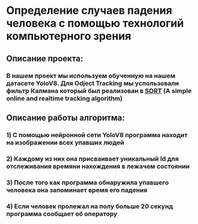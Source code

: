 # Определение случаев падения человека с помощью технологий компьютерного зрения
## Описание проекта:
  ### В нашем проект мы используем обученную на нашем датасете YoloV8. Для Odject Tracking мы успользовали фильтр Калмана который был реализован в [SORT](https://github.com/abewley/sort) (A simple online and realtime tracking algorithm)

## Описание работы алгоритма:
  ### 1) С помощью нейронной сети YoloV8 программа находит на изображении всех упавших людей
  ### 2) Каждому из них она присваивает уникальный Id для отслеживания времяни нахождения в лежачем состоянии
  ### 3) После того как программа обнаружила упавшего человека она запоминает время его падения
  ### 4) Если человек пролежал на полу больше 20 секунд программа сообщает об оператору

